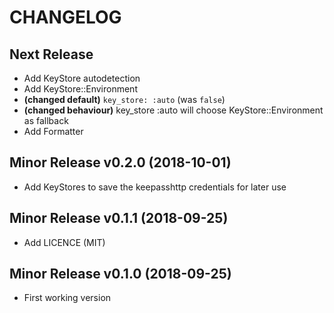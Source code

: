 # CHANGELOG
## Next Release
  * Add KeyStore autodetection
  * Add KeyStore::Environment
  * **(changed default)** `key_store: :auto` (was `false`)
  * **(changed behaviour)** key_store :auto will choose KeyStore::Environment
    as fallback
  * Add Formatter

## Minor Release v0.2.0 (2018-10-01)
  * Add KeyStores to save the keepasshttp credentials for later use

## Minor Release v0.1.1 (2018-09-25)
  * Add LICENCE (MIT)

## Minor Release v0.1.0 (2018-09-25)
  * First working version
